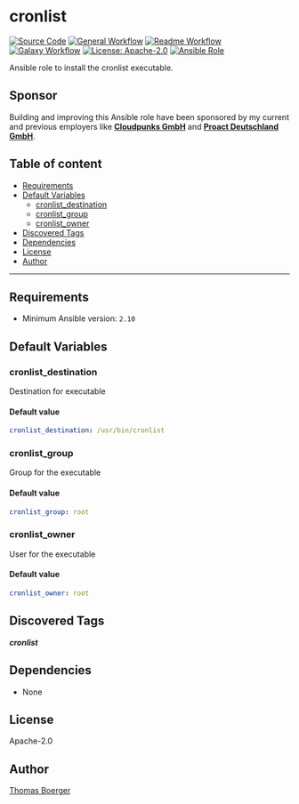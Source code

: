 # cronlist

[![Source Code](https://img.shields.io/badge/github-source%20code-blue?logo=github&logoColor=white)](https://github.com/rolehippie/cronlist)
[![General Workflow](https://github.com/rolehippie/cronlist/actions/workflows/general.yml/badge.svg)](https://github.com/rolehippie/cronlist/actions/workflows/general.yml)
[![Readme Workflow](https://github.com/rolehippie/cronlist/actions/workflows/docs.yml/badge.svg)](https://github.com/rolehippie/cronlist/actions/workflows/docs.yml)
[![Galaxy Workflow](https://github.com/rolehippie/cronlist/actions/workflows/galaxy.yml/badge.svg)](https://github.com/rolehippie/cronlist/actions/workflows/galaxy.yml)
[![License: Apache-2.0](https://img.shields.io/github/license/rolehippie/cronlist)](https://github.com/rolehippie/cronlist/blob/master/LICENSE)
[![Ansible Role](https://img.shields.io/badge/role-rolehippie.cronlist-blue)](https://galaxy.ansible.com/rolehippie/cronlist)

Ansible role to install the cronlist executable.

## Sponsor

Building and improving this Ansible role have been sponsored by my current and previous employers like **[Cloudpunks GmbH](https://cloudpunks.de)** and **[Proact Deutschland GmbH](https://www.proact.eu)**.

## Table of content

- [Requirements](#requirements)
- [Default Variables](#default-variables)
  - [cronlist_destination](#cronlist_destination)
  - [cronlist_group](#cronlist_group)
  - [cronlist_owner](#cronlist_owner)
- [Discovered Tags](#discovered-tags)
- [Dependencies](#dependencies)
- [License](#license)
- [Author](#author)

---

## Requirements

- Minimum Ansible version: `2.10`

## Default Variables

### cronlist_destination

Destination for executable

#### Default value

```YAML
cronlist_destination: /usr/bin/cronlist
```

### cronlist_group

Group for the executable

#### Default value

```YAML
cronlist_group: root
```

### cronlist_owner

User for the executable

#### Default value

```YAML
cronlist_owner: root
```

## Discovered Tags

**_cronlist_**


## Dependencies

- None

## License

Apache-2.0

## Author

[Thomas Boerger](https://github.com/tboerger)
